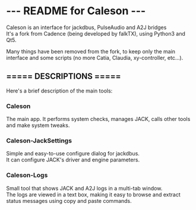# ---  README for Caleson  ---

Caleson is an interface for jackdbus, PulseAudio and A2J bridges<br/>
It's a fork from Cadence (being developed by falkTX), using Python3 and Qt5.

Many things have been removed from the fork, to keep only the main interface and some scripts (no more Catia, Claudia, xy-controller, etc...).


===== DESCRIPTIONS =====
------------------------
Here's a brief description of the main tools:

### Caleson
The main app. It performs system checks, manages JACK, calls other tools and make system tweaks.

### Caleson-JackSettings
Simple and easy-to-use configure dialog for jackdbus. <br/>
It can configure JACK's driver and engine parameters.

### Caleson-Logs
Small tool that shows JACK and A2J logs in a multi-tab window. <br/>
The logs are viewed in a text box, making it easy to browse and extract status messages using copy and paste commands.

